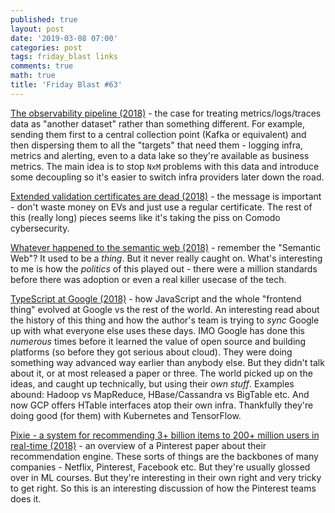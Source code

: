 ```yaml
---
published: true
layout: post
date: '2019-03-08 07:00'
categories: post
tags: friday_blast links
comments: true
math: true
title: 'Friday Blast #63'
---
```

[The observability pipeline (2018)](https://bravenewgeek.com/the-observability-pipeline/) - the case for treating metrics/logs/traces data as "another dataset" rather than something different. For example, sending them first to a central collection point (Kafka or equivalent) and then dispersing them to all the "targets" that need them - logging infra, metrics and alerting, even to a data lake so they're available as business metrics. The main idea is to stop `NxM` problems with this data and introduce some decoupling so it's easier to switch infra providers later down the road.

[Extended validation certificates are dead (2018)](https://www.troyhunt.com/extended-validation-certificates-are-dead/) - the message is important - don't waste money on EVs and just use a regular certificate. The rest of this (really long) pieces seems like it's taking the piss on Comodo cybersecurity.

[Whatever happened to the semantic web (2018)](https://www.troyhunt.com/extended-validation-certificates-are-dead/) - remember the "Semantic Web"? It used to be a _thing_. But it never really caught on. What's interesting to me is how the _politics_ of this played out - there were a million standards before there was adoption or even a real killer usecase of the tech.

[TypeScript at Google (2018)](http://neugierig.org/software/blog/2018/09/typescript-at-google.html) - how JavaScript and the whole "frontend thing" evolved at Google vs the rest of the world. An interesting read about the history of this thing and how the author's team is trying to _sync_ Google up with what everyone else uses these days. IMO Google has done this _numerous_ times before it learned the value of open source and building platforms (so before they got serious about cloud). They were doing something way advanced way earlier than anybody else. But they didn't talk about it, or at most released a paper or three. The world picked up on the ideas, and caught up technically, but using their _own stuff_. Examples abound: Hadoop vs MapReduce, HBase/Cassandra vs BigTable etc. And now GCP offers HTable interfaces atop their own infra. Thankfully they're doing good (for them) with Kubernetes and TensorFlow.

[Pixie - a system for recommending 3+ billion items to 200+ million users in real-time (2018)](https://blog.acolyer.org/2018/05/23/pixie-a-system-for-recommending-3-billion-items-to-200-million-users-in-real-time/) - an overview of a Pinterest paper about their recommendation engine. These sorts of things are the backbones of many companies - Netflix, Pinterest, Facebook etc. But they're usually glossed over in ML courses. But they're interesting in their own right and very tricky to get right. So this is an interesting discussion of how the Pinterest teams does it.
